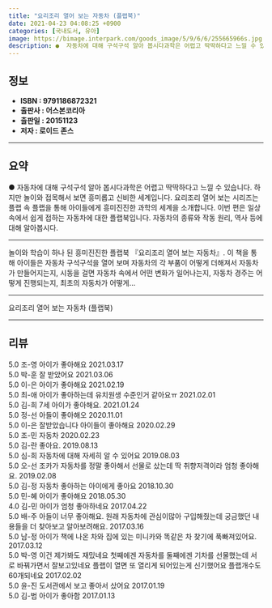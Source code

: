 ```yaml
---
title: "요리조리 열어 보는 자동차 (플랩북)"
date: 2021-04-23 04:08:25 +0900
categories: [국내도서, 유아]
image: https://bimage.interpark.com/goods_image/5/9/6/6/255665966s.jpg
description: ●  자동차에 대해 구석구석 알아 봅시다과학은 어렵고 딱딱하다고 느낄 수 있습니다. 하지만 놀이와 접목해서 보면 흥미롭고 신비한 세계입니다. 요리조리 열어 보는 시리즈는 플랩 속 플랩을 통해 아이들에게 흥미진진한 과학의 세계을 소개합니다. 이번 편은 일상 속에서 쉽게 접하는 자동차에 대한 플랩북입니다. 
---
```


## **정보**

- **ISBN : 9791186872321**
- **출판사 : 어스본코리아**
- **출판일 : 20151123**
- **저자 : 로이드 존스**

------



## **요약**

●  자동차에 대해 구석구석 알아 봅시다과학은 어렵고 딱딱하다고 느낄 수 있습니다. 하지만 놀이와 접목해서 보면 흥미롭고 신비한 세계입니다. 요리조리 열어 보는 시리즈는 플랩 속 플랩을 통해 아이들에게 흥미진진한 과학의 세계을 소개합니다. 이번 편은 일상 속에서 쉽게 접하는 자동차에 대한 플랩북입니다. 자동차의 종류와 작동 원리, 역사 등에 대해 알아봅시다.

------

놀이와 학습이 하나 된 흥미진진한 플랩북 『요리조리 열어 보는 자동차』. 이 책을 통해 아이들은 자동차 구석구석을 열어 보며 자동차의 각 부품이 어떻게 더해져서 자동차가 만들어지는지, 시동을 걸면 자동차 속에서 어떤 변화가 일어나는지, 자동차 경주는 어떻게 진행되는지, 최초의 자동차가 어떻게... 

------


요리조리 열어 보는 자동차 (플랩북) 

------


## **리뷰** 

5.0 조-영 아이가 좋아해요 2021.03.17 <br/>5.0 박-훈 잘 받았어요 2021.03.06 <br/>5.0 이-은 아이가 좋아해요 2021.02.19 <br/>5.0 최-애 아이가 좋아하는데 유치원생 수준인거 같아요ㅠ 2021.02.01 <br/>5.0 김-희 7세 아이가 좋아해요. 2021.01.24 <br/>5.0 정-선 아들이 좋아해오 2020.11.01 <br/>5.0 이-은 잘받았습니다 아이들이 좋아해요  2020.02.29 <br/>5.0 조-민 자동차 2020.02.23 <br/>5.0 김-란 좋아요. 2019.08.13 <br/>5.0 심-희 자동차에 대해 자세히 알 수 있어요 2019.08.03 <br/>5.0 오-선 조카가 자동차를 정말 좋아해서 선물로 샀는데 딱 취향저격이라 엄청 좋아해요. 2019.02.08 <br/>5.0 김-정 자동차 좋아하는 아이에게 좋아요 2018.10.30 <br/>5.0 민-혜 아이가 좋아해요 2018.05.30 <br/>4.0 김-민 아이가 엄청 좋아하네요 2017.04.22 <br/>5.0 배-주 아들이 너무 좋아해요. 원래 자동차에 관심이많아 구입해줬는데 궁금했던 내용들을 더 찾아보고 알아보려해요.  2017.03.16 <br/>5.0 남-정 아이가 책에 나온 차와 집에 있는 미니카와 똑같은 차 찾기에 푹빠져있어요. 2017.03.12 <br/>5.0 박-영 이건 제가봐도 재밌네요 첫째에겐 자동차를 둘째에겐 기차를 선물했는데 서로 바꿔가면서 잘보고있네요 플랩이 열면 또 열리게 되어있는게 신기했어요 플랩개수도 60개되네요 2017.02.02 <br/>5.0 윤-진 도서관에서 보고 좋아서 샀어요 2017.01.19 <br/>5.0 김-범 아이가 좋아함 2017.01.13 <br/>